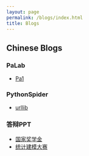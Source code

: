```yaml
---
layout: page
permalink: /blogs/index.html
title: Blogs
---
```


## Chinese Blogs

### PaLab

- [Pa1](https://jiazhenzhao.github.io/blogs/PaLab/Pa1)

### PythonSpider

- [urllib](https://jiazhenzhao.github.io/blogs/PythonSpider/Urllib)

### 答辩PPT
- [国家奖学金](https://jiazhenzhao.github.io/blogs/国奖答辩)
- [统计建模大赛](https://jiazhenzhao.github.io/blogs/A-17-国民真的健康吗)


<br>

<!-- ## Leave a Message -->

<!-- <br>

{% include disqus.html %} 

<br>

## Web Star History

[Leave a star if you like it 🥰](https://github.com/GuangLun2000/GuangLun2000.github.io) -->
